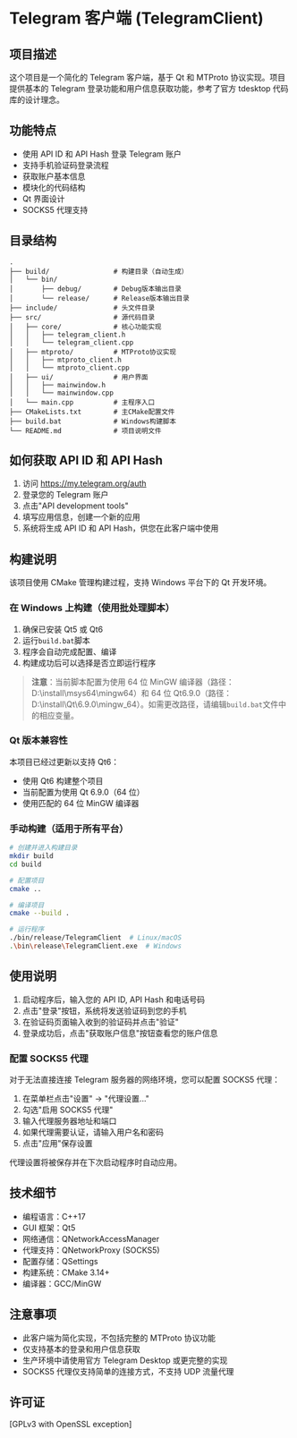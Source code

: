 # Telegram 客户端 (TelegramClient)

## 项目描述

这个项目是一个简化的 Telegram 客户端，基于 Qt 和 MTProto 协议实现。项目提供基本的 Telegram 登录功能和用户信息获取功能，参考了官方 tdesktop 代码库的设计理念。

## 功能特点

- 使用 API ID 和 API Hash 登录 Telegram 账户
- 支持手机验证码登录流程
- 获取账户基本信息
- 模块化的代码结构
- Qt 界面设计
- SOCKS5 代理支持

## 目录结构

```
.
├── build/                # 构建目录（自动生成）
│   └── bin/
│       ├── debug/        # Debug版本输出目录
│       └── release/      # Release版本输出目录
├── include/              # 头文件目录
├── src/                  # 源代码目录
│   ├── core/             # 核心功能实现
│   │   ├── telegram_client.h
│   │   └── telegram_client.cpp
│   ├── mtproto/          # MTProto协议实现
│   │   ├── mtproto_client.h
│   │   └── mtproto_client.cpp
│   ├── ui/               # 用户界面
│   │   ├── mainwindow.h
│   │   └── mainwindow.cpp
│   └── main.cpp          # 主程序入口
├── CMakeLists.txt        # 主CMake配置文件
├── build.bat             # Windows构建脚本
└── README.md             # 项目说明文件
```

## 如何获取 API ID 和 API Hash

1. 访问 https://my.telegram.org/auth
2. 登录您的 Telegram 账户
3. 点击"API development tools"
4. 填写应用信息，创建一个新的应用
5. 系统将生成 API ID 和 API Hash，供您在此客户端中使用

## 构建说明

该项目使用 CMake 管理构建过程，支持 Windows 平台下的 Qt 开发环境。

### 在 Windows 上构建（使用批处理脚本）

1. 确保已安装 Qt5 或 Qt6
2. 运行`build.bat`脚本
3. 程序会自动完成配置、编译
4. 构建成功后可以选择是否立即运行程序

> **注意**：当前脚本配置为使用 64 位 MinGW 编译器（路径：D:\install\msys64\mingw64）和 64 位 Qt6.9.0（路径：D:\install\Qt\6.9.0\mingw_64）。如需更改路径，请编辑`build.bat`文件中的相应变量。

### Qt 版本兼容性

本项目已经过更新以支持 Qt6：

- 使用 Qt6 构建整个项目
- 当前配置为使用 Qt 6.9.0（64 位）
- 使用匹配的 64 位 MinGW 编译器

### 手动构建（适用于所有平台）

```bash
# 创建并进入构建目录
mkdir build
cd build

# 配置项目
cmake ..

# 编译项目
cmake --build .

# 运行程序
./bin/release/TelegramClient  # Linux/macOS
.\bin\release\TelegramClient.exe  # Windows
```

## 使用说明

1. 启动程序后，输入您的 API ID, API Hash 和电话号码
2. 点击"登录"按钮，系统将发送验证码到您的手机
3. 在验证码页面输入收到的验证码并点击"验证"
4. 登录成功后，点击"获取账户信息"按钮查看您的账户信息

### 配置 SOCKS5 代理

对于无法直接连接 Telegram 服务器的网络环境，您可以配置 SOCKS5 代理：

1. 在菜单栏点击"设置" -> "代理设置..."
2. 勾选"启用 SOCKS5 代理"
3. 输入代理服务器地址和端口
4. 如果代理需要认证，请输入用户名和密码
5. 点击"应用"保存设置

代理设置将被保存并在下次启动程序时自动应用。

## 技术细节

- 编程语言：C++17
- GUI 框架：Qt5
- 网络通信：QNetworkAccessManager
- 代理支持：QNetworkProxy (SOCKS5)
- 配置存储：QSettings
- 构建系统：CMake 3.14+
- 编译器：GCC/MinGW

## 注意事项

- 此客户端为简化实现，不包括完整的 MTProto 协议功能
- 仅支持基本的登录和用户信息获取
- 生产环境中请使用官方 Telegram Desktop 或更完整的实现
- SOCKS5 代理仅支持简单的连接方式，不支持 UDP 流量代理

## 许可证

[GPLv3 with OpenSSL exception]
